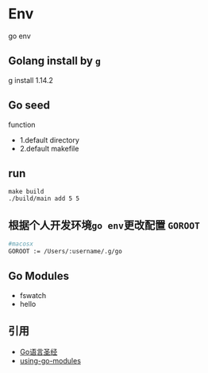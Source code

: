 # Env
go env

## Golang install by [`g`](https://github.com/voidint/g)
g install 1.14.2

## Go seed
function
* 1.default directory
* 2.default makefile

## run

```
make build
./build/main add 5 5
```

## 根据个人开发环境`go env`更改配置 `GOROOT`

```bash
#macosx
GOROOT := /Users/:username/.g/go
```

## Go Modules

- fswatch
- hello

## 引用 

- [Go语言圣经](https://books.studygolang.com/gopl-zh/)
- [using-go-modules](https://blog.golang.org/using-go-modules)